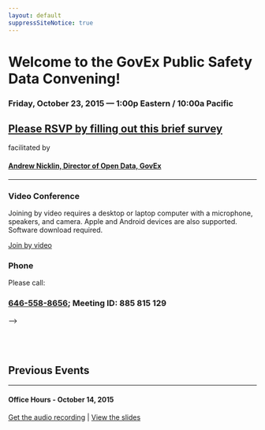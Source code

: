 ```yaml
---
layout: default
suppressSiteNotice: true
---
```


  <div class="row center-block">
    <h1>Welcome to the GovEx Public Safety Data Convening!</h1>
    <h3>Friday, October 23, 2015 &mdash; 1:00p Eastern / 10:00a Pacific</h3>
    <div class="panel panel-warning">
      <div class="panel-body">
        <h2><a href="https://docs.google.com/forms/d/1QCsfZ2oT_dzDzP9Vl3teESU7qIDSaVOBvlVV2QVBx38/viewform">Please RSVP by filling out this brief survey</a></h2>
      </div>
    </div>
    <p>facilitated by</p>
    <h4><a href="https://www.linkedin.com/in/andrewnicklin">Andrew Nicklin, Director of Open Data, GovEx</a></h4>
    <hr />
    <!-- <h3>Thanks for joining!</h3> -->
    <!-- <h3>Please select an option to connect:</h3> -->
  </div>
  
  <div class="row">
    <div class="panel panel-info">
      <div class="panel-heading"><h3 class="panel-title"><span class="glyphicon glyphicon glyphicon-facetime-videoe"></span> Video Conference</h3></div>
      <div class="panel-body">
        <p>Joining by video requires a desktop or laptop computer with a microphone, speakers, and camera. Apple and Android devices are also supported. Software download required.</p>
        <a style="btn-primary" href="https://zoom.us/j/885815129">Join by video</a>
        <!-- <p>Please call:</p> -->
        <!-- <h3><a href="tel:410-934-0474">410-934-0474</a></h3> -->
        <!-- <h3><a href="tel:410-989-5752">410-989-5752</a></h3> -->
      </div>
    </div>
    <div class="panel panel-info">
      <div class="panel-heading"><h3 class="panel-title"><span class="glyphicon glyphicon-earphone"></span> Phone</h3></div>
      <div class="panel-body">
        <p>Please call:</p>
        <h3><a href="tel:+1-646-558-8656">646-558-8656</a>; Meeting ID: 885 815 129</h3> -->
        <!-- <h3><a href="tel:410-989-5752">410-989-5752</a></h3> -->
      </div>
    </div>
  </div>
  
  <br />
  <br />
  <br />
  
  <div class="row">
    <h2>Previous Events</h2>
    <hr />
    <h4>Office Hours - October 14, 2015</h4>
    <p>
      <a href="https://drive.google.com/file/d/0B1QndTlkKRzEX2NEZUZmMjl4a2M/view">Get the audio recording</a> | 
      <a href="https://drive.google.com/file/d/0B3D_5mo12oglcUxBTlZqdGtOVWs/view">View the slides</a>
    </p>
  </div>
      
